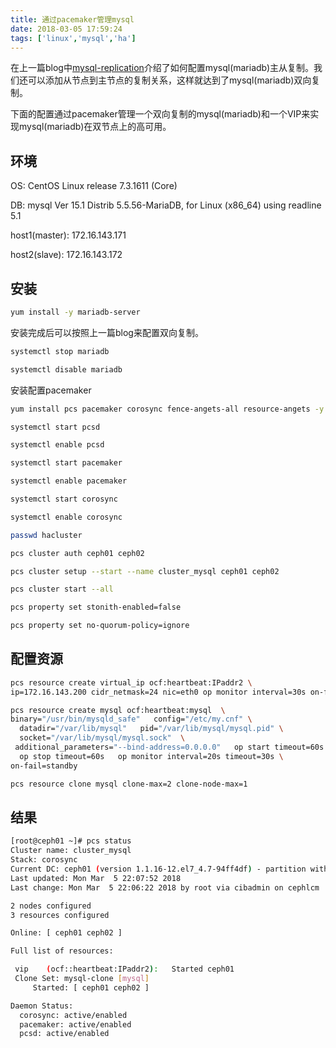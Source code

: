 ```yaml
---
title: 通过pacemaker管理mysql
date: 2018-03-05 17:59:24
tags: ['linux','mysql','ha']
---
```


在上一篇blog中[mysql-replication](https://yanyixing.github.io/2018/03/02/mysql-replication/)介绍了如何配置mysql(mariadb)主从复制。我们还可以添加从节点到主节点的复制关系，这样就达到了mysql(mariadb)双向复制。

下面的配置通过pacemaker管理一个双向复制的mysql(mariadb)和一个VIP来实现mysql(mariadb)在双节点上的高可用。

## 环境

OS: CentOS Linux release 7.3.1611 (Core)

DB: mysql  Ver 15.1 Distrib 5.5.56-MariaDB, for Linux (x86_64) using readline 5.1

host1(master): 172.16.143.171

host2(slave): 172.16.143.172


## 安装


```bash
yum install -y mariadb-server
```

安装完成后可以按照上一篇blog来配置双向复制。


```bash
systemctl stop mariadb

systemctl disable mariadb
```

安装配置pacemaker

```bash
yum install pcs pacemaker corosync fence-angets-all resource-angets -y

systemctl start pcsd

systemctl enable pcsd

systemctl start pacemaker

systemctl enable pacemaker

systemctl start corosync

systemctl enable corosync

passwd hacluster

pcs cluster auth ceph01 ceph02

pcs cluster setup --start --name cluster_mysql ceph01 ceph02

pcs cluster start --all

pcs property set stonith-enabled=false

pcs property set no-quorum-policy=ignore
```

## 配置资源

```bash
pcs resource create virtual_ip ocf:heartbeat:IPaddr2 \
ip=172.16.143.200 cidr_netmask=24 nic=eth0 op monitor interval=30s on-fail=restart

pcs resource create mysql ocf:heartbeat:mysql  \
binary="/usr/bin/mysqld_safe"   config="/etc/my.cnf" \
  datadir="/var/lib/mysql"   pid="/var/lib/mysql/mysql.pid" \
  socket="/var/lib/mysql/mysql.sock"  \
 additional_parameters="--bind-address=0.0.0.0"   op start timeout=60s \
  op stop timeout=60s   op monitor interval=20s timeout=30s \
on-fail=standby

pcs resource clone mysql clone-max=2 clone-node-max=1
```

## 结果

```bash
[root@ceph01 ~]# pcs status
Cluster name: cluster_mysql
Stack: corosync
Current DC: ceph01 (version 1.1.16-12.el7_4.7-94ff4df) - partition with quorum
Last updated: Mon Mar  5 22:07:52 2018
Last change: Mon Mar  5 22:06:22 2018 by root via cibadmin on cephlcm

2 nodes configured
3 resources configured

Online: [ ceph01 ceph02 ]

Full list of resources:

 vip	(ocf::heartbeat:IPaddr2):	Started ceph01
 Clone Set: mysql-clone [mysql]
     Started: [ ceph01 ceph02 ]

Daemon Status:
  corosync: active/enabled
  pacemaker: active/enabled
  pcsd: active/enabled
```

